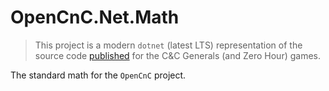 # OpenCnC.Net.Math

> This project is a modern `dotnet` (latest LTS) representation of the source
> code [published](https://github.com/electronicarts/CnC_Generals_Zero_Hour) for the C&C Generals (and Zero Hour) games.

The standard math for the `OpenCnC` project.
